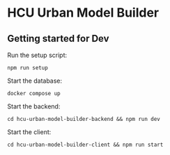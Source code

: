 # HCU Urban Model Builder

## Getting started for Dev

Run the setup script:
```
npm run setup
```

Start the database:
```
docker compose up
```

Start the backend:
```
cd hcu-urban-model-builder-backend && npm run dev
```

Start the client:
```
cd hcu-urban-model-builder-client && npm run start
```